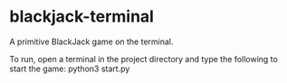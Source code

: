 # blackjack-terminal
A primitive BlackJack game on the terminal.

To run, open a terminal in the project directory and type the following to start the game: python3 start.py
